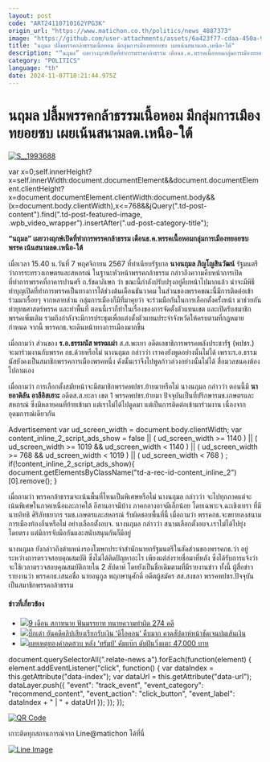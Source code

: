 ```yaml
---
layout: post
code: "ART24110710162YPG3K"
origin_url: "https://www.matichon.co.th/politics/news_4887373"
image: "https://github.com/user-attachments/assets/6a423f77-cdaa-450a-9247-f913bee79d5f"
title: "นฤมล ปลื้มพรรคกล้าธรรมเนื้อหอม มีกลุ่มการเมืองทยอยซบ เผยเน้นสนามลต.เหนือ-ใต้"
description: "“นฤมล” เผยวางฤกษ์เปิดที่ทำการพรรคกล้าธรรม เดือนธ.ค.พรรคเนื้อหอมกลุ่มการเมืองทยอยซบพรรค เน้นสนามลต.เหนือ-ใต้"
category: "POLITICS"
language: "th"
date: 2024-11-07T10:21:44.975Z
---
```


# นฤมล ปลื้มพรรคกล้าธรรมเนื้อหอม มีกลุ่มการเมืองทยอยซบ เผยเน้นสนามลต.เหนือ-ใต้

[![](https://www.matichon.co.th/wp-content/uploads/2024/11/S__1993688-1.jpg "S__1993688")](https://www.matichon.co.th/wp-content/uploads/2024/11/S__1993688-1.jpg)

var x=0;self.innerHeight?x=self.innerWidth:document.documentElement&&document.documentElement.clientHeight?x=document.documentElement.clientWidth:document.body&&(x=document.body.clientWidth),x<=768&&jQuery(".td-post-content").find(".td-post-featured-image, .wpb\_video\_wrapper").insertAfter(".ud-post-category-title");

**“นฤมล” เผยวางฤกษ์เปิดที่ทำการพรรคกล้าธรรม เดือนธ.ค.พรรคเนื้อหอมกลุ่มการเมืองทยอยซบพรรค เน้นสนามลต.เหนือ-ใต้**

เมื่อเวลา 15.40 น.วันที่ 7 พฤศจิกายน 2567 ที่ทำเนียบรัฐบาล **นางนฤมล ภิญโญสินวัฒน์** รัฐมนตรีว่าการระทรวงเกษตรและสหกรณ์ ในฐานะหัวหน้าพรรคกล้าธรรม กล่าวถึงความคืบหน้าการเปิดที่ทำการพรรคที่อาคารปานศรี ถ.รัชดาภิเษก ว่า ขณะนี้กำลังปรับปรุงอยู่คืบหน้าไปมากแล้ว น่าจะมีพิธีทำบุญเปิดที่ทำการพรรคเป็นทางการได้ช่วงต้นเดือนธันวาคม ในส่วนของพรรคขณะนี้มีการติดต่อเข้าร่วมมาเรื่อยๆ จากหลายส่วน กลุ่มการเมืองก็มีที่มาคุยว่า จะร่วมมือกันในการเลือกตั้งครั้งหน้า มาช่วยกันทำยุทธศาสตร์พรรค และทำพื้นที่ ตอนนี้เราก็ทำในเรื่องของการจัดตั้งตัวแทนเขต และเปิดรับสมาชิกพรรคเพิ่มเติม รวมถึงกำลังจะมีการประชุมเพื่อแต่งตั้งตัวแทนประจำจังหวัดให้ครบตามที่กฎหมายกำหนด จากนี้ พรรคกธ.จะเดินหน้าทางการเมืองมากขึ้น

เมื่อถามว่า ส่วนของ **ร.อ.ธรรมนัส พรหมเผ่า** ส.ส.พะเยา อดีตเลขาธิการพรรคพลังประชารัฐ (พปชร.) จะมาร่วมงานกับพรรค กธ.ด้วยหรือไม่ นางนฤมล กล่าวว่า เราคงยังพูดอย่างนั้นไม่ได้ เพราะร.อ.ธรรมนัสยังคงเป็นสมาชิกพรรคการเมืองพรคหนึ่ง ดังนั้นเราจึงไปพูดก้าวล่วงอย่างนั้นไม่ได้ สื่อมวลชนคงต้องไปถามเอง

เมื่อถามว่า การเลือกตั้งสมัยหน้าจะมีสมาชิกพรรคพปชร.ย้ายมาหรือไม่ นางนฤมล กล่าวว่า ตอนนี้มี **นายอาดิลัน อาลีอิสเฮาะ** อดีตส.ส.ยะลา เขต 1 พรรคพปชร.ย้ายมา ปัจจุบันเป็นที่ปรึกษารมช.เกษตรและสหกรณ์ ซึ่งมีหลายคนที่ย้ายเข้ามา แต่เราไม่ได้ไปดูดมา แต่เป็นการติดต่อเข้ามาร่วมงาน เนื่องจากอุดมการณ์เดียวกัน

Advertisement var ud\_screen\_width = document.body.clientWidth; var content\_inline\_2\_script\_ads\_show = false || ( ud\_screen\_width >= 1140 ) || ( ud\_screen\_width >= 1019 && ud\_screen\_width < 1140 ) || ( ud\_screen\_width >= 768 && ud\_screen\_width < 1019 ) || ( ud\_screen\_width < 768 ) ; if(!content\_inline\_2\_script\_ads\_show){ document.getElementsByClassName("td-a-rec-id-content\_inline\_2")\[0\].remove(); }

เมื่อถามว่า พรรคกล้าธรรมจะเน้นพื้นที่ไหนเป็นพิเศษหรือไม่ นางนฤมล กล่าวว่า จะไปทุกภาคแต่จะเน้นพิเศษในภาคเหนือและภาคใต้ อีสานอาจมีบ้าง ภาคกลางอาจมีเล็กน้อย โดยเฉพาะจ.ฉะเชิงเทรา ที่มีนายอิทธิ ศิริลัทธยากร รมช.เกษตรและสหกรณ์ รับผิดชอบพื้นที่นี้ เมื่อถามว่า พรรคกธ.จะขยายลงสนามการเมืองท้องถิ่นหรือไม่ อย่างเลือกตั้งอบจ. นางนฤมล กล่าวว่า สนามเลือกตั้งอบจ.เราไม่ได้ไปยุ่งโดยตรง แต่มีการจับมือกันและสนับสนุนกันก็มีอยู่

นางนฤมล ยังกล่าวถึงตำแหน่งรองโฆษกประจำสำนักนายกรัฐมนตรีในสัดส่วนของพรรคกธ.ว่า อยู่ระหว่างการตรวจสอบคุณสมบัติ ซึ่งไม่ได้ติดปัญหาอะไร เพียงแต่ส่งรายชื่อมาที่หลัง ซึ่งได้รับการแจ้งว่าจะใช้เวลาตรวจสอบคุณสมบัติภายใน 2 สัปดาห์ โดยยังเป็นชื่อเดิมตามที่มีรายงานข่าว ทั้งนี้ ผู้สื่อข่าวรายงานว่า พรรคกธ.เสนอชื่อ นายอนุกูล พฤกษานุศักดิ์ อดีตผู้สมัคร สส.สงขลา พรรคพปชร.ปัจจุบันเป็นสมาชิกพรรคกล้าธรรม

#### ข่าวที่เกี่ยวข้อง

*   [![](https://www.matichon.co.th/wp-content/uploads/2024/11/oo728.jpg)9 เดือน สภาทนาย ฟันมรรยาท ทนายความทำผิด 274 คดี](https://www.matichon.co.th/local/news_4887413)
*   [![](https://www.matichon.co.th/wp-content/uploads/2024/11/728-84.jpg)บิ๊กเต่า ยันคดีคลิปเสียงเรียกรับเงิน ‘ดิไอคอน’ คืบมาก คาดสัปดาห์หน้าชัดเจนปมเส้นเงิน](https://www.matichon.co.th/local/crime/news_4887402)
*   [![](https://www.matichon.co.th/wp-content/uploads/2024/05/ราคาทอง-47213.jpeg)เผยเหตุทองคำลดฮวบ หลัง ‘ทรัมป์’ คัมแบ๊ก ดับฝันวิ่งแตะ 47,000 บาท](https://www.matichon.co.th/economy/news_4887400)

document.querySelectorAll(".relate-news a").forEach(function(element) { element.addEventListener("click", function() { var dataIndex = this.getAttribute("data-index"); var dataUrl = this.getAttribute("data-url"); dataLayer.push({ "event": "track\_event", "event\_category": "recommend\_content", "event\_action": "click\_button", "event\_label": dataIndex + " | " + dataUrl }); }); });

[![QR Code](https://www.matichon.co.th/wp-content/uploads/2023/07/wob1371z.jpg)](https://lin.ee/ht0nDxX)

เกาะติดทุกสถานการณ์จาก Line@matichon ได้ที่นี่

[![Line Image](https://www.matichon.co.th/wp-content/uploads/2023/07/th.png)](https://lin.ee/ht0nDxX)